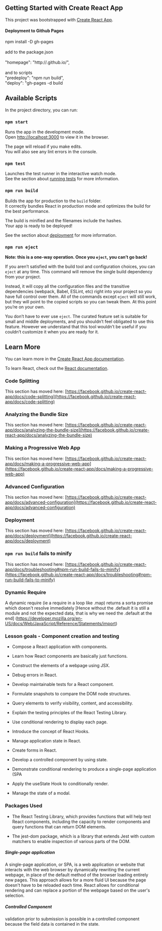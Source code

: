 ## Getting Started with Create React App

This project was bootstrapped with [Create React App](https://github.com/facebook/create-react-app).

#### Deployment to Github Pages

npm install -D gh-pages</br>
</br>
add to the package.json </br>
</br>
"homepage": "http://<username>.github.io/<reponame>",</br>
</br>
and to scripts </br>
"predeploy": "npm run build",</br>
"deploy": "gh-pages -d build</br>

## Available Scripts

In the project directory, you can run:

### `npm start`

Runs the app in the development mode.\
Open [http://localhost:3000](http://localhost:3000) to view it in the browser.

The page will reload if you make edits.\
You will also see any lint errors in the console.

### `npm test`

Launches the test runner in the interactive watch mode.\
See the section about [running tests](https://facebook.github.io/create-react-app/docs/running-tests) for more information.

### `npm run build`

Builds the app for production to the `build` folder.\
It correctly bundles React in production mode and optimizes the build for the best performance.

The build is minified and the filenames include the hashes.\
Your app is ready to be deployed!

See the section about [deployment](https://facebook.github.io/create-react-app/docs/deployment) for more information.

### `npm run eject`

**Note: this is a one-way operation. Once you `eject`, you can’t go back!**

If you aren’t satisfied with the build tool and configuration choices, you can `eject` at any time. This command will remove the single build dependency from your project.

Instead, it will copy all the configuration files and the transitive dependencies (webpack, Babel, ESLint, etc) right into your project so you have full control over them. All of the commands except `eject` will still work, but they will point to the copied scripts so you can tweak them. At this point you’re on your own.

You don’t have to ever use `eject`. The curated feature set is suitable for small and middle deployments, and you shouldn’t feel obligated to use this feature. However we understand that this tool wouldn’t be useful if you couldn’t customize it when you are ready for it.

## Learn More

You can learn more in the [Create React App documentation](https://facebook.github.io/create-react-app/docs/getting-started).

To learn React, check out the [React documentation](https://reactjs.org/).

### Code Splitting

This section has moved here: [https://facebook.github.io/create-react-app/docs/code-splitting](https://facebook.github.io/create-react-app/docs/code-splitting)

### Analyzing the Bundle Size

This section has moved here: [https://facebook.github.io/create-react-app/docs/analyzing-the-bundle-size](https://facebook.github.io/create-react-app/docs/analyzing-the-bundle-size)

### Making a Progressive Web App

This section has moved here: [https://facebook.github.io/create-react-app/docs/making-a-progressive-web-app](https://facebook.github.io/create-react-app/docs/making-a-progressive-web-app)

### Advanced Configuration

This section has moved here: [https://facebook.github.io/create-react-app/docs/advanced-configuration](https://facebook.github.io/create-react-app/docs/advanced-configuration)

### Deployment

This section has moved here: [https://facebook.github.io/create-react-app/docs/deployment](https://facebook.github.io/create-react-app/docs/deployment)

### `npm run build` fails to minify

This section has moved here: [https://facebook.github.io/create-react-app/docs/troubleshooting#npm-run-build-fails-to-minify](https://facebook.github.io/create-react-app/docs/troubleshooting#npm-run-build-fails-to-minify)


### Dynamic Require
A dynamic require (ie a require in a loop like .map) returns a sorta promise which doesn't resolve immediately
[Hence without the .default it is still a module and not the expected data, that is why we need the .default at the end]
(https://developer.mozilla.org/en-US/docs/Web/JavaScript/Reference/Statements/import)


### Lesson goals - Component creation and testing

- Compose a React application with components.
- Learn how React components are basically just functions.
- Construct the elements of a webpage using JSX.
- Debug errors in React.

- Develop maintainable tests for a React component.
- Formulate snapshots to compare the DOM node structures.
- Query elements to verify visibility, content, and accessibility.
- Explain the testing principles of the React Testing Library.

- Use conditional rendering to display each page.
- Introduce the concept of React Hooks.
- Manage application state in React.

- Create forms in React.
- Develop a controlled component by using state.
- Demonstrate conditional rendering to produce a single-page application (SPA

- Apply the useState Hook to conditionally render.
- Manage the state of a modal.




### Packages Used 

- The React Testing Library, which provides functions that will help test React components, including the capacity to render components and query functions that can return DOM elements.

- The jest-dom package, which is a library that extends Jest with custom matchers to enable inspection of various parts of the DOM.

##### Single-page application
A single-page application, or SPA, is a web application or website that interacts with the web browser by dynamically rewriting the current webpage, in place of the default method of the browser loading entirely new pages. This approach allows for a more fluid UI because the page doesn't have to be reloaded each time. React allows for conditional rendering and can replace a portion of the webpage based on the user's selection.

##### Controlled Component
validation prior to submission is possible in a controlled component because the field data is contained in the state.



